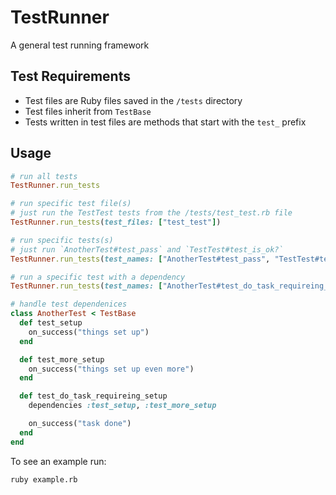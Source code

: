 # TestRunner

A general test running framework

## Test Requirements

- Test files are Ruby files saved in the `/tests` directory
- Test files inherit from `TestBase`
- Tests written in test files are methods that start with the `test_` prefix

## Usage

```ruby
# run all tests
TestRunner.run_tests

# run specific test file(s)
# just run the TestTest tests from the /tests/test_test.rb file
TestRunner.run_tests(test_files: ["test_test"])

# run specific tests(s)
# just run `AnotherTest#test_pass` and `TestTest#test_is_ok?`
TestRunner.run_tests(test_names: ["AnotherTest#test_pass", "TestTest#test_is_ok?"])

# run a specific test with a dependency
TestRunner.run_tests(test_names: ["AnotherTest#test_do_task_requireing_setup"])
```

```ruby
# handle test dependenices
class AnotherTest < TestBase
  def test_setup
    on_success("things set up")
  end

  def test_more_setup
    on_success("things set up even more")
  end

  def test_do_task_requireing_setup
    dependencies :test_setup, :test_more_setup

    on_success("task done")
  end
end
```

To see an example run:
```
ruby example.rb
```